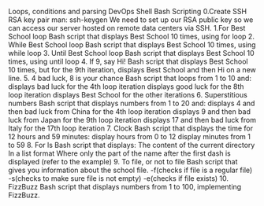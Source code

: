 Loops, conditions and parsing DevOps Shell Bash Scripting 0.Create SSH RSA key pair man: ssh-keygen We need to set up our RSA public key so we can access our server hosted on remote data centers via SSH. 1.For Best School loop Bash script that displays Best School 10 times, using for loop 2. While Best School loop Bash script that displays Best School 10 times, using while loop 3. Until Best School loop Bash script that displays Best School 10 times, using until loop 4. If 9, say Hi! Bash script that displays Best School 10 times, but for the 9th iteration, displays Best School and then Hi on a new line. 5. 4 bad luck, 8 is your chance Bash script that loops from 1 to 10 and: displays bad luck for the 4th loop iteration displays good luck for the 8th loop iteration displays Best School for the other iterations 6. Superstitious numbers Bash script that displays numbers from 1 to 20 and: displays 4 and then bad luck from China for the 4th loop iteration displays 9 and then bad luck from Japan for the 9th loop iteration displays 17 and then bad luck from Italy for the 17th loop iteration 7. Clock Bash script that displays the time for 12 hours and 59 minutes: display hours from 0 to 12 display minutes from 1 to 59 8. For ls Bash script that displays: The content of the current directory In a list format Where only the part of the name after the first dash is displayed (refer to the example) 9. To file, or not to file Bash script that gives you information about the school file. -f(checks if file is a regular file) -s(checks to make sure file is not empty) -e(checks if file exists) 10. FizzBuzz Bash script that displays numbers from 1 to 100, implementing FizzBuzz.